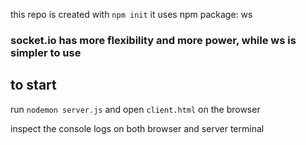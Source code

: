 this repo is created with `npm init`
it uses npm package: ws

### socket.io has more flexibility and more power, while ws is simpler to use

## to start

run `nodemon server.js`
and open `client.html` on the browser

inspect the console logs on both browser and server terminal
